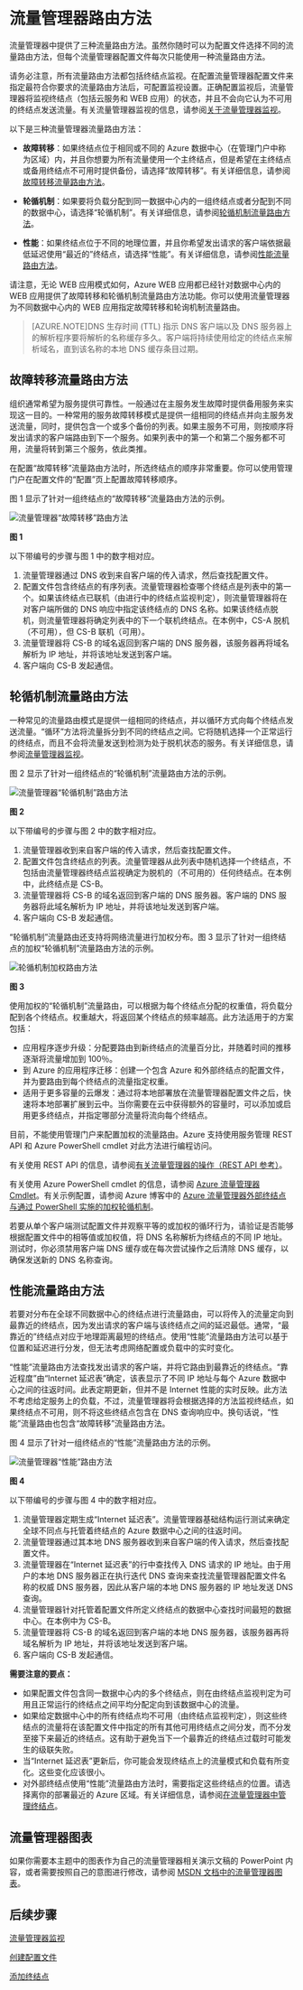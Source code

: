 <properties 
   pageTitle="流量管理器 - 流量路由方法 | Windows Azure"
   description="本文将帮助你了解流量管理器使用的各种流量路由方法。"
   services="traffic-manager"
   documentationCenter=""
   authors="joaoma"
   manager="carmonm"
   editor="tysonn" />
<tags
	ms.service="traffic-manager"
	ms.date="11/12/2015"
	wacn.date="01/21/2016"/>

# 流量管理器路由方法

流量管理器中提供了三种流量路由方法。虽然你随时可以为配置文件选择不同的流量路由方法，但每个流量管理器配置文件每次只能使用一种流量路由方法。

请务必注意，所有流量路由方法都包括终结点监视。在配置流量管理器配置文件来指定最符合你要求的流量路由方法后，可配置监视设置。正确配置监视后，流量管理器将监视终结点（包括云服务和 WEB 应用）的状态，并且不会向它认为不可用的终结点发送流量。有关流量管理器监视的信息，请参阅[关于流量管理器监视](/documentation/articles/traffic-manager-monitoring)。

以下是三种流量管理器流量路由方法：

- **故障转移**：如果终结点位于相同或不同的 Azure 数据中心（在管理门户中称为区域）内，并且你想要为所有流量使用一个主终结点，但是希望在主终结点或备用终结点不可用时提供备份，请选择“故障转移”。有关详细信息，请参阅[故障转移流量路由方法](#failover-traffic-routing-method)。

- **轮循机制**：如果要将负载分配到同一数据中心内的一组终结点或者分配到不同的数据中心，请选择“轮循机制”。有关详细信息，请参阅[轮循机制流量路由方法](#round-robin-traffic-routing-method)。

- **性能**：如果终结点位于不同的地理位置，并且你希望发出请求的客户端依据最低延迟使用“最近的”终结点，请选择“性能”。有关详细信息，请参阅[性能流量路由方法](#performance-traffic-routing-method)。

请注意，无论 WEB 应用模式如何，Azure WEB 应用都已经针对数据中心内的 WEB 应用提供了故障转移和轮循机制流量路由方法功能。你可以使用流量管理器为不同数据中心内的 WEB 应用指定故障转移和轮询机制流量路由。

>[AZURE.NOTE]DNS 生存时间 (TTL) 指示 DNS 客户端以及 DNS 服务器上的解析程序要将解析的名称缓存多久。客户端将持续使用给定的终结点来解析域名，直到该名称的本地 DNS 缓存条目过期。

## 故障转移流量路由方法

组织通常希望为服务提供可靠性。一般通过在主服务发生故障时提供备用服务来实现这一目的。一种常用的服务故障转移模式是提供一组相同的终结点并向主服务发送流量，同时，提供包含一个或多个备份的列表。如果主服务不可用，则按顺序将发出请求的客户端路由到下一个服务。如果列表中的第一个和第二个服务都不可用，流量将转到第三个服务，依此类推。

在配置“故障转移”流量路由方法时，所选终结点的顺序非常重要。你可以使用管理门户在配置文件的“配置”页上配置故障转移顺序。

图 1 显示了针对一组终结点的“故障转移”流量路由方法的示例。

![流量管理器“故障转移”路由方法](./media/traffic-manager-routing-methods/IC750592.jpg)

**图 1**

以下带编号的步骤与图 1 中的数字相对应。

1. 流量管理器通过 DNS 收到来自客户端的传入请求，然后查找配置文件。
2. 配置文件包含终结点的有序列表。流量管理器检查哪个终结点是列表中的第一个。如果该终结点已联机（由进行中的终结点监视判定），则流量管理器将在对客户端所做的 DNS 响应中指定该终结点的 DNS 名称。如果该终结点脱机，则流量管理器将确定列表中的下一个联机终结点。在本例中，CS-A 脱机（不可用），但 CS-B 联机（可用）。
3. 流量管理器将 CS-B 的域名返回到客户端的 DNS 服务器，该服务器再将域名解析为 IP 地址，并将该地址发送到客户端。
4. 客户端向 CS-B 发起通信。

## 轮循机制流量路由方法

一种常见的流量路由模式是提供一组相同的终结点，并以循环方式向每个终结点发送流量。“循环”方法将流量拆分到不同的终结点之间。它将随机选择一个正常运行的终结点，而且不会将流量发送到检测为处于脱机状态的服务。有关详细信息，请参阅[流量管理器监视](/documentation/articles/traffic-manager-monitoring)。

图 2 显示了针对一组终结点的“轮循机制”流量路由方法的示例。

![流量管理器“轮循机制”路由方法](./media/traffic-manager-routing-methods/IC750593.jpg)

**图 2**

以下带编号的步骤与图 2 中的数字相对应。

1. 流量管理器收到来自客户端的传入请求，然后查找配置文件。
2. 配置文件包含终结点的列表。流量管理器从此列表中随机选择一个终结点，不包括由流量管理器终结点监视确定为脱机的（不可用的）任何终结点。在本例中，此终结点是 CS-B。
3. 流量管理器将 CS-B 的域名返回到客户端的 DNS 服务器。客户端的 DNS 服务器将此域名解析为 IP 地址，并将该地址发送到客户端。
4. 客户端向 CS-B 发起通信。

“轮循机制”流量路由还支持将网络流量进行加权分布。图 3 显示了针对一组终结点的加权“轮循机制”流量路由方法的示例。

![轮循机制加权路由方法](./media/traffic-manager-routing-methods/IC750594.png)

**图 3**

使用加权的“轮循机制”流量路由，可以根据为每个终结点分配的权重值，将负载分配到各个终结点。权重越大，将返回某个终结点的频率越高。此方法适用于的方案包括：

- 应用程序逐步升级：分配要路由到新终结点的流量百分比，并随着时间的推移逐渐将流量增加到 100％。
- 到 Azure 的应用程序迁移：创建一个包含 Azure 和外部终结点的配置文件，并为要路由到每个终结点的流量指定权重。
- 适用于更多容量的云爆发：通过将本地部署放在流量管理器配置文件之后，快速将本地部署扩展到云中。当你需要在云中获得额外的容量时，可以添加或启用更多终结点，并指定哪部分流量将流向每个终结点。

目前，不能使用管理门户来配置加权的流量路由。Azure 支持使用服务管理 REST API 和 Azure PowerShell cmdlet 对此方法进行编程访问。

有关使用 REST API 的信息，请参阅[有关流量管理器的操作（REST API 参考）](https://msdn.microsoft.com/zh-cn/library/hh758255.aspx)。

有关使用 Azure PowerShell cmdlet 的信息，请参阅 [Azure 流量管理器 Cmdlet](https://msdn.microsoft.com/zh-cn/library/dn690250.aspx)。有关示例配置，请参阅 Azure 博客中的 [Azure 流量管理器外部终结点与通过 PowerShell 实施的加权轮循机制](http://azure.microsoft.com/blog/2014/06/26/azure-traffic-manager-external-endpoints-and-weighted-round-robin-via-powershell/)。

若要从单个客户端测试配置文件并观察平等的或加权的循环行为，请验证是否能够根据配置文件中的相等值或加权值，将 DNS 名称解析为终结点的不同 IP 地址。测试时，你必须禁用客户端 DNS 缓存或在每次尝试操作之后清除 DNS 缓存，以确保发送新的 DNS 名称查询。

## 性能流量路由方法

若要对分布在全球不同数据中心的终结点进行流量路由，可以将传入的流量定向到最靠近的终结点，因为发出请求的客户端与该终结点之间的延迟最低。通常，“最靠近的”终结点对应于地理距离最短的终结点。使用“性能”流量路由方法可以基于位置和延迟进行分发，但无法考虑网络配置或负载中的实时变化。

“性能”流量路由方法查找发出请求的客户端，并将它路由到最靠近的终结点。“靠近程度”由“Internet 延迟表”确定，该表显示了不同 IP 地址与每个 Azure 数据中心之间的往返时间。此表定期更新，但并不是 Internet 性能的实时反映。此方法不考虑给定服务上的负载，不过，流量管理器将会根据选择的方法监视终结点，如果终结点不可用，则不将这些终结点包含在 DNS 查询响应中。换句话说，“性能”流量路由也包含“故障转移”流量路由方法。

图 4 显示了针对一组终结点的“性能”流量路由方法的示例。

![流量管理器“性能”路由方法](./media/traffic-manager-routing-methods/IC753237.jpg)

**图 4**

以下带编号的步骤与图 4 中的数字相对应。

1. 流量管理器定期生成“Internet 延迟表”。流量管理器基础结构运行测试来确定全球不同点与托管着终结点的 Azure 数据中心之间的往返时间。
2. 流量管理器通过其本地 DNS 服务器收到来自客户端的传入请求，然后查找配置文件。
3. 流量管理器在“Internet 延迟表”的行中查找传入 DNS 请求的 IP 地址。由于用户的本地 DNS 服务器正在执行迭代 DNS 查询来查找流量管理器配置文件名称的权威 DNS 服务器，因此从客户端的本地 DNS 服务器的 IP 地址发送 DNS 查询。
4. 流量管理器针对托管着配置文件所定义终结点的数据中心查找时间最短的数据中心。在本例中为 CS-B。
5. 流量管理器将 CS-B 的域名返回到客户端的本地 DNS 服务器，该服务器再将域名解析为 IP 地址，并将该地址发送到客户端。
6. 客户端向 CS-B 发起通信。

**需要注意的要点：**

- 如果配置文件包含同一数据中心内的多个终结点，则在由终结点监视判定为可用且正常运行的终结点之间平均分配定向到该数据中心的流量。
- 如果给定数据中心中的所有终结点均不可用（由终结点监视判定），则这些终结点的流量将在该配置文件中指定的所有其他可用终结点之间分发，而不分发至接下来最近的终结点。这有助于避免当下一个最靠近的终结点过载时可能发生的级联失败。
- 当“Internet 延迟表”更新后，你可能会发现终结点上的流量模式和负载有所变化。这些变化应该很小。
- 对外部终结点使用“性能”流量路由方法时，需要指定这些终结点的位置。请选择离你的部署最近的 Azure 区域。有关详细信息，请参阅[在流量管理器中管理终结点](/documentation/articles/traffic-manager-endpoints)。

## 流量管理器图表

如果你需要本主题中的图表作为自己的流量管理器相关演示文稿的 PowerPoint 内容，或者需要按照自己的意图进行修改，请参阅 [MSDN 文档中的流量管理器图表](http://gallery.technet.microsoft.com/Traffic-Manager-figures-in-887e7c99)。

## 后续步骤

[流量管理器监视](/documentation/articles/traffic-manager-monitoring)

[创建配置文件](/documentation/articles/traffic-manager-manage-profiles)

[添加终结点](/documentation/articles/traffic-manager-endpoints)
 

<!---HONumber=Mooncake_1221_2015-->